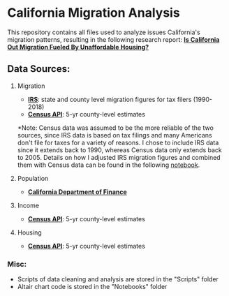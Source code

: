 # California Migration Analysis

This repository contains all files used to analyze issues California's migration patterns, resulting in the following research report:
[**Is California Out Migration Fueled By Unaffordable Housing?**](https://hassenmorad.github.io/CA_migration.html)

## Data Sources:
1. Migration
    - [**IRS**](https://www.irs.gov/statistics/soi-tax-stats-migration-data): state and county level migration figures for tax filers (1990-2018)
    - [**Census API**](https://www.census.gov/data/developers/data-sets.html): 5-yr county-level estimates
    
    *Note: Census data was assumed to be the more reliable of the two sources, since IRS data is based on tax filings and many Americans don't file for taxes for a variety of reasons. I chose to include IRS data since it extends back to 1990, whereas Census data only extends back to 2005. Details on how I adjusted IRS migration figures and combined them with Census data can be found in the following [notebook](https://github.com/hassenmorad/CA-Migration/blob/master/Notebooks/Combining%20Census%20%26%20IRS.ipynb).
2. Population
    - [**California Department of Finance**](http://www.dof.ca.gov/Forecasting/Demographics/Estimates/)
3. Income
    - [**Census API**](https://www.census.gov/data/developers/data-sets.html): 5-yr county-level estimates
4. Housing
    - [**Census API**](https://www.census.gov/data/developers/data-sets.html): 5-yr county-level estimates

### Misc:
- Scripts of data cleaning and analysis are stored in the "Scripts" folder
- Altair chart code is stored in the "Notebooks" folder
